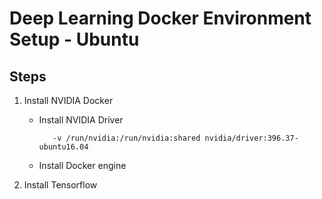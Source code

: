 
# Deep Learning Docker Environment Setup - Ubuntu

## Steps
1. Install NVIDIA Docker
    * Install NVIDIA Driver
      
      ``` docker run -it --name nvidia-driver --privileged --pid=host \
         -v /run/nvidia:/run/nvidia:shared nvidia/driver:396.37-ubuntu16.04
      ```
    * Install Docker engine 
2. Install Tensorflow
